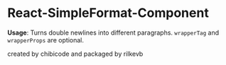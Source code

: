 # React-SimpleFormat-Component

**Usage**: Turns double newlines into different paragraphs. `wrapperTag` and `wrapperProps` are optional.

created by chibicode and packaged by rilkevb